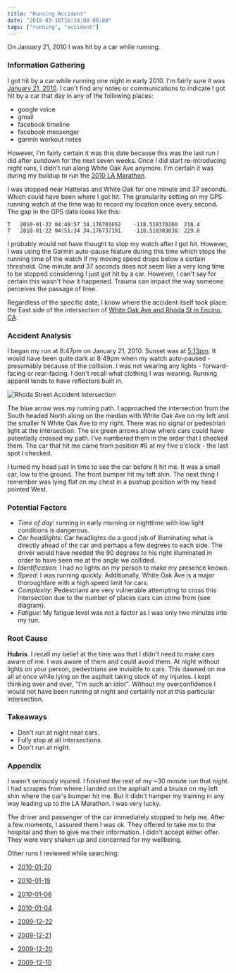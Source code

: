 ```yaml
---
title: "Running Accident"
date: "2018-03-10T16:14:00-08:00"
tags: ["running", "accident"]
---
```


On January 21, 2010 I was hit by a car while running.

<!--more-->

### Information Gathering

I got hit by a car while running one night in early 2010. I'm fairly sure it was [January 21, 2010][0]. I can't find any notes or communications to indicate I got hit by a car that day in any of the following places:

- google voice
- gmail
- facebook timeline
- facebook messenger
- garmin workout notes

However, I'm fairly certain it was this date because this was the last run I did after sundown for the next seven weeks. Once I did start re-introducing night runs, I didn't run along White Oak Ave anymore. I'm certain it was during my buildup to run the [2010 LA Marathon](https://connect.garmin.com/modern/activity/27736834).

I was stopped near Hatteras and White Oak for one minute and 37 seconds. Which could have been where I got hit. The granularity setting on my GPS running watch at the time was to record my location once every second. The gap in the GPS data looks like this:

```
T	2010-01-22 04:49:57	34.176701652	-118.518370260	218.4		
T	2010-01-22 04:51:34	34.176737191	-118.518383838	229.0
```

I probably would not have thought to stop my watch after I got hit. However, I was using the Garmin auto-pause feature during this time which stops the running time of the watch if my moving speed drops below a certain threshold. One minute and 37 seconds does not seem like a very long time to be stopped considering I just got hit by a car. However, I can't say for certain this wasn't how it happened. Trauma can impact the way someone perceives the passage of time.

Regardless of the specific date, I know where the accident itself took place: the East side of the intersection of [White Oak Ave and Rhoda St in Encino, CA](https://www.google.com/maps/place/34%C2%B010'30.7%22N+118%C2%B031'06.3%22W/@34.1751802,-118.5271828,15z/data=!3m1!4b1!4m15!1m8!3m7!1s0x0:0x0!2zMzTCsDEwJzMxLjAiTiAxMTjCsDMxJzA2LjMiVw!3b1!7e2!8m2!3d34.1752709!4d-118.5184238!3m5!1s0x0:0x0!7e2!8m2!3d34.1751806!4d-118.5184276).

### Accident Analysis

I began my run at 8:47pm on January 21, 2010. Sunset was at [5:13pm](https://www.timeanddate.com/sun/usa/encino?month=1&year=2010). It would have been quite dark at 8:49pm when my watch auto-paused - presumably because of the collision. I was not wearing any lights - forward-facing or rear-facing. I don't recall what clothing I was wearing. Running apparel tends to have reflectors built in.

![Rhoda Street Accident Intersection](https://i.imgur.com/DsOhTMkl.png)

The blue arrow was my running path. I approached the intersection from the South headed North along on the median with White Oak Ave on my left and the smaller N White Oak Ave to my right. There was no signal or pedestrian light at the intersection. The six green arrows show where cars could have potentially crossed my path. I've numbered them in the order that I checked them. The car that hit me came from position #6 at my five o'clock - the last spot I checked.

I turned my head just in time to see the car before it hit me. It was a small car, low to the ground. The front bumper hit my left shin. The next thing I remember was lying flat on my chest in a pushup position with my head pointed West.

### Potential Factors

- *Time of day*: running in early morning or nighttime with low light conditions is dangerous.
- *Car headlights*: Car headlights do a good job of illuminating what is directly ahead of the car and perhaps a few degrees to each side. The driver would have needed the 90 degrees to his right illuminated in order to have seen me at the angle we collided.
- *Identification*: I had no lights on my person to make my presence known.
- *Speed*: I was running quickly. Additionally, White Oak Ave is a major thoroughfare with a high speed limit for cars.
- *Complexity*: Pedestrians are very vulnerable attempting to cross this intersection due to the number of places cars can come from (see diagram).
- *Fatigue*: My fatigue level was not a factor as I was only two minutes into my run.

### Root Cause

**Hubris**. I recall my belief at the time was that I didn't need to make cars aware of me. I was aware of them and could avoid them. At night without lights on your person, pedestrians are invisible to cars. This dawned on me all at once while lying on the asphalt taking stock of my injuries. I kept thinking over and over, "I'm such an idiot". Without my overconfidence I would not have been running at night and certainly not at this particular intersection.

### Takeaways

- Don't run at night near cars.
- Fully stop at all intersections.
- Don't run at night.

### Appendix

I wasn't seriously injured. I finished the rest of my ~30 minute run that night. I had scrapes from where I landed on the asphalt and a bruise on my left shin where the car's bumper hit me. But it didn't hamper my training in any way leading up to the LA Marathon. I was very lucky.

The driver and passenger of the car immediately stopped to help me. After a few moments, I assured them I was ok. They offered to take me to the hospital and then to give me their information. I didn't accept either offer. They were very shaken up and concerned for my wellbeing.

Other runs I reviewed while searching:

- [2010-01-20](https://connect.garmin.com/modern/activity/22834402)
- [2010-01-19](https://connect.garmin.com/modern/activity/22765232)
- [2010-01-06](https://connect.garmin.com/modern/activity/21845847)
- [2010-01-04](https://connect.garmin.com/modern/activity/21720380)
- [2009-12-22](https://connect.garmin.com/modern/activity/20885383)
- [2009-12-21](https://connect.garmin.com/modern/activity/20850037)
- [2009-12-20](https://connect.garmin.com/modern/activity/20815183)
- [2009-12-10]( https://connect.garmin.com/modern/activity/20356597)


  [0]: https://connect.garmin.com/modern/activity/22901176
